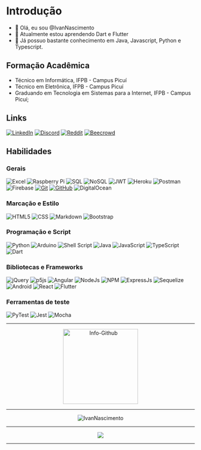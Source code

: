 <!-- ### Hi there 👋 -->

<!--
**IvanNascimento/IvanNascimento** is a ✨ _special_ ✨ repository because its `README.md` (this file) appears on your GitHub profile.

Here are some ideas to get you started:

- 🔭 I’m currently working on ...
- 🌱 I’m currently learning ...
- 👯 I’m looking to collaborate on ...
- 🤔 I’m looking for help with ...
- 💬 Ask me about ...
- 📫 How to reach me: ...
- 😄 Pronouns: ...
- ⚡ Fun fact: ...
-->
# Introdução
- 👋 Olá, eu sou @IvanNascimento
- 🌱 Atualmente estou aprendendo Dart e Flutter
- :deciduous_tree: Já possuo bastante conhecimento em Java, Javascript, Python e Typescript.

## Formação Acadêmica
 - Técnico em Informática, IFPB - Campus Picuí
 - Técnico em Eletrônica, IFPB - Campus Picuí
 - Graduando em Tecnologia em Sistemas para a Internet, IFPB - Campus Picuí;

## Links
[![LinkedIn](https://img.shields.io/badge/LinkedIn-000?style=for-the-badge&logo=linkedin&logoColor=0E76A8)](https://www.linkedin.com/in/ivanlsnascimento/)
[![Discord](https://img.shields.io/badge/Discord-000?style=for-the-badge&logo=discord)](discordapp.com/users/0ukii)
[![Reddit](https://img.shields.io/badge/reddit-000?style=for-the-badge&logo=reddit)](https://www.reddit.com/user/IvanNascimento)
[![Beecrowd](https://img.shields.io/badge/beecrowd-000?style=for-the-badge&logo=beecrowd)](https://www.beecrowd.com.br/judge/pt/profile/131686)

## Habilidades
### Gerais
![Excel](https://img.shields.io/badge/Excel-000?style=for-the-badge&logo=microsoft-excel)
![Raspberry Pi](https://img.shields.io/badge/-RaspberryPi-000?style=for-the-badge&logo=Raspberry-Pi)
![SQL](https://img.shields.io/badge/SQL-000?style=for-the-badge&logo=MySQL)
![NoSQL](https://img.shields.io/badge/NoSQL-000?style=for-the-badge&logo=postgresql)
![JWT](https://img.shields.io/badge/JWT-black?style=for-the-badge&logo=JSON%20web%20tokens)
![Heroku](https://img.shields.io/badge/heroku-000?style=for-the-badge&logo=heroku)
![Postman](https://img.shields.io/badge/Postman-000?style=for-the-badge&logo=postman)
![Firebase](https://img.shields.io/badge/Firebase-000?style=for-the-badge&logo=Firebase)
[![Git](https://img.shields.io/badge/Git-000?style=for-the-badge&logo=git)](https://git-scm.com/doc) 
[![GitHub](https://img.shields.io/badge/GitHub-000?style=for-the-badge&logo=github)](https://docs.github.com/)
![DigitalOcean](https://img.shields.io/badge/DigitalOcean-000?style=for-the-badge&logo=digitalOcean)
<!-- ![AWS](https://img.shields.io/badge/AWS-000?style=for-the-badge&logo=amazon-aws) -->

### Marcação e Estilo
![HTML5](https://img.shields.io/badge/HTML5-000?style=for-the-badge&logo=html5)
![CSS](https://img.shields.io/badge/CSS-000?style=for-the-badge&logo=css&logoColor=264CE4)
![Markdown](https://img.shields.io/badge/Markdown-000?style=for-the-badge&logo=markdown)
![Bootstrap](https://img.shields.io/badge/bootstrap-000?style=for-the-badge&logo=bootstrap)

### Programação e Script
![Python](https://img.shields.io/badge/Python-000?style=for-the-badge&logo=python)
![Arduino](https://img.shields.io/badge/Arduino-000?style=for-the-badge&logo=Arduino)
![Shell Script](https://img.shields.io/badge/shell_script-000?style=for-the-badge&logo=gnu-bash)
![Java](https://img.shields.io/badge/Java-000?style=for-the-badge&logo=openjdk)
![JavaScript](https://img.shields.io/badge/JavaScript-000?style=for-the-badge&logo=javascript)
![TypeScript](https://img.shields.io/badge/typescript-000?style=for-the-badge&logo=typescript)
![Dart](https://img.shields.io/badge/Dart-000?style=for-the-badge&logo=Dart)
<!-- ![Lua](https://img.shields.io/badge/lua-000?style=for-the-badge&logo=lua) -->

### Bibliotecas e Frameworks
![jQuery](https://img.shields.io/badge/jquery-000?style=for-the-badge&logo=jquery)
![p5js](https://img.shields.io/badge/p5.js-000?style=for-the-badge&logo=p5.js)
![Angular](https://img.shields.io/badge/Angular-000?style=for-the-badge&logo=angular)
![NodeJs](https://img.shields.io/badge/NodeJs-000?style=for-the-badge&logo=node.js)
![NPM](https://img.shields.io/badge/NPM-000?style=for-the-badge&logo=npm)
![ExpressJs](https://img.shields.io/badge/ExpressJs-000?style=for-the-badge&logo=express)
![Sequelize](https://img.shields.io/badge/Sequelize-000?style=for-the-badge&logo=Sequelize)
![Android](https://img.shields.io/badge/Android-000?style=for-the-badge&logo=android)
![React](https://img.shields.io/badge/React-000?style=for-the-badge&logo=react)
![Flutter](https://img.shields.io/badge/Flutter-000?style=for-the-badge&logo=Flutter)

### Ferramentas de teste
![PyTest](https://img.shields.io/badge/PyTest-000?style=for-the-badge&logo=python)
![Jest](https://img.shields.io/badge/-jest-000?style=for-the-badge&logo=jest)
![Mocha](https://img.shields.io/badge/-mocha-000?style=for-the-badge&logo=mocha)

<hr/>
<div align="center">
  <img alt="Info-Github" src="http://github-readme-stats.vercel.app/api?username=IvanNascimento&show_icons=true&theme=ocean_dark&include_all_commits=true&count_private=true&title_color=d81b60" height="200">

  <hr/>
  
<img align="center" src="https://github-readme-stats.vercel.app/api/top-langs?username=IvanNascimento&show_icons=true&locale=en&layout=compact&theme=ocean_dark&title_color=d81b60" alt="IvanNascimento" />

</div>
<hr/>

<div align='center'>
<a height="150em" href="http://www.github.com/IvanNascimento"><img src="https://github-readme-streak-stats.herokuapp.com/?user=IvanNascimento&stroke=2ea043&background=171717&ring=3382ed&fire=3382ed&currStreakNum=0bd967&currStreakLabel=3382ed&sideNums=0bd967&sideLabels=3382ed&dates=0bd967&hide_border=true" /></a>
</div>


<hr/>
